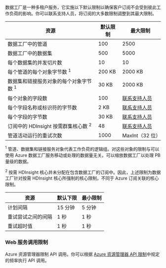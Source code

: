 数据工厂是一种多租户服务，它实施以下默认限制以确保客户订阅不会受到彼此工作负荷的影响。你可以联系支持人员，将订阅的大多数限制调整到其最大限制。

**资源** | **默认限制** | **最大限制**
-------- | ------------- | -------------
数据工厂中的管道 | 100 | 2500
数据工厂中的数据集 | 500 | 5000
每个数据集的并发切片数 | 10 | 10
每个管道的每个对象字节数 <sup>1</sup> | 200 KB | 2000 KB
数据集和链接服务对象的每个对象字节数 <sup>1</sup> | 30 KB | 2000 KB
每个对象的字段数 | 100 | [联系支持人员](http://azure.microsoft.com/blog/2014/06/04/azure-limits-quotas-increase-requests/)
每个字段名称或标识符的字节数 | 2 KB | [联系支持人员](http://azure.microsoft.com/blog/2014/06/04/azure-limits-quotas-increase-requests/)
每个字段的字节数 | 30 KB | [联系支持人员](http://azure.microsoft.com/blog/2014/06/04/azure-limits-quotas-increase-requests/)
订阅中的 HDInsight 按需群集核心数 <sup>2</sup> | 48 | [联系支持人员](http://azure.microsoft.com/blog/2014/06/04/azure-limits-quotas-increase-requests/)
管道活动运行的重试次数 | 1000 | MaxInt（32 位）

<sup>1</sup> 管道、数据集和链接服务对象代表工作负荷的逻辑组。对这些对象的限制与可以使用 Azure 数据工厂服务移动或处理的数据量无关。可以缩放数据工厂以处理 PB 量级的数据。

<sup>2</sup> 按需 HDInsight 核心并未分配在包含数据工厂的订阅中。因此，上述限制为数据工厂针对按需 HDInsight 核心所强制的核心限制，不同于 Azure 订阅关联的核心限制。


**资源** | **默认下限** | **最小限制**
-------- | ------------------- | -------------
计划间隔 | 15 分钟 | 5 分钟
重试尝试之间的间隔 | 1 秒 | 1 秒
重试超时值 | 1 秒 | 1 秒


### Web 服务调用限制

Azure 资源管理器限制 API 调用。你可以根据 [Azure 资源管理器 API 限制](/documentation/articles/azure-subscription-service-limits/#resource-group-limits)中规定的频率执行 API 调用。



<!---HONumber=Mooncake_0718_2016-->